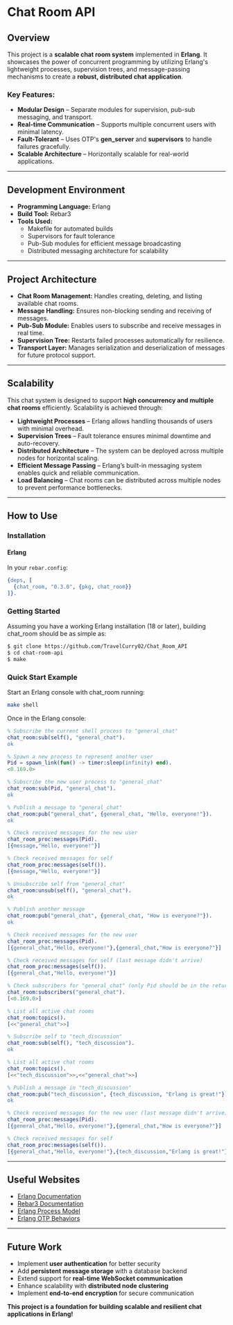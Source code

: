 # Chat Room API

## Overview

This project is a **scalable chat room system** implemented in **Erlang**. It showcases the power of concurrent programming by utilizing Erlang's lightweight processes, supervision trees, and message-passing mechanisms to create a **robust, distributed chat application**.

### Key Features:
- **Modular Design** – Separate modules for supervision, pub-sub messaging, and transport.
- **Real-time Communication** – Supports multiple concurrent users with minimal latency.
- **Fault-Tolerant** – Uses OTP's **gen_server** and **supervisors** to handle failures gracefully.
- **Scalable Architecture** – Horizontally scalable for real-world applications.

---

## Development Environment

- **Programming Language:** Erlang
- **Build Tool:** Rebar3
- **Tools Used:**
  - Makefile for automated builds
  - Supervisors for fault tolerance
  - Pub-Sub modules for efficient message broadcasting
  - Distributed messaging architecture for scalability

---

## Project Architecture

- **Chat Room Management:** Handles creating, deleting, and listing available chat rooms.
- **Message Handling:** Ensures non-blocking sending and receiving of messages.
- **Pub-Sub Module:** Enables users to subscribe and receive messages in real time.
- **Supervision Tree:** Restarts failed processes automatically for resilience.
- **Transport Layer:** Manages serialization and deserialization of messages for future protocol support.

---

## Scalability

This chat system is designed to support **high concurrency and multiple chat rooms** efficiently. Scalability is achieved through:

- **Lightweight Processes** – Erlang allows handling thousands of users with minimal overhead.
- **Supervision Trees** – Fault tolerance ensures minimal downtime and auto-recovery.
- **Distributed Architecture** – The system can be deployed across multiple nodes for horizontal scaling.
- **Efficient Message Passing** – Erlang’s built-in messaging system enables quick and reliable communication.
- **Load Balancing** – Chat rooms can be distributed across multiple nodes to prevent performance bottlenecks.

---

## How to Use

### Installation

#### Erlang
In your `rebar.config`:

```erlang
{deps, [
  {chat_room, "0.3.0", {pkg, chat_room}}
]}.
```


### Getting Started
Assuming you have a working Erlang installation (18 or later), building chat_room should be as simple as:

```sh
$ git clone https://github.com/TravelCurry02/Chat_Room_API
$ cd chat-room-api
$ make
```

### Quick Start Example
Start an Erlang console with chat_room running:

```sh
make shell
```

Once in the Erlang console:

```erlang
% Subscribe the current shell process to "general_chat"
chat_room:sub(self(), "general_chat").
ok

% Spawn a new process to represent another user
Pid = spawn_link(fun() -> timer:sleep(infinity) end).
<0.169.0>

% Subscribe the new user process to "general_chat"
chat_room:sub(Pid, "general_chat").
ok

% Publish a message to "general_chat"
chat_room:pub("general_chat", {general_chat, "Hello, everyone!"}).
ok

% Check received messages for the new user
chat_room_proc:messages(Pid).
[{message,"Hello, everyone!"}]

% Check received messages for self
chat_room_proc:messages(self()).
[{message,"Hello, everyone!"}]

% Unsubscribe self from "general_chat"
chat_room:unsub(self(), "general_chat").
ok

% Publish another message
chat_room:pub("general_chat", {general_chat, "How is everyone?"}).
ok

% Check received messages for the new user
chat_room_proc:messages(Pid).
[{general_chat,"Hello, everyone!"},{general_chat,"How is everyone?"}]

% Check received messages for self (last message didn't arrive)
chat_room_proc:messages(self()).
[{general_chat,"Hello, everyone!"}]

% Check subscribers for "general_chat" (only Pid should be in the returned list)
chat_room:subscribers("general_chat").
[<0.169.0>]

% List all active chat rooms
chat_room:topics().
[<<"general_chat">>]

% Subscribe self to "tech_discussion"
chat_room:sub(self(), "tech_discussion").
ok

% List all active chat rooms
chat_room:topics().
[<<"tech_discussion">>,<<"general_chat">>]

% Publish a message in "tech_discussion"
chat_room:pub("tech_discussion", {tech_discussion, "Erlang is great!"}).
ok

% Check received messages for the new user (last message didn't arrive)
chat_room_proc:messages(Pid).
[{general_chat,"Hello, everyone!"},{general_chat,"How is everyone?"}]

% Check received messages for self
chat_room_proc:messages(self()).
[{general_chat,"Hello, everyone!"},{tech_discussion,"Erlang is great!"}]
```

---

## Useful Websites

- [Erlang Documentation](https://www.erlang.org/docs)  
- [Rebar3 Documentation](https://rebar3.org/)  
- [Erlang Process Model](https://learnyousomeerlang.com/)  
- [Erlang OTP Behaviors](https://erlang.org/doc/design_principles/des_princ.html)  

---

## Future Work

- Implement **user authentication** for better security
- Add **persistent message storage** with a database backend
- Extend support for **real-time WebSocket communication**
- Enhance scalability with **distributed node clustering**
- Implement **end-to-end encryption** for secure communication

**This project is a foundation for building scalable and resilient chat applications in Erlang!**


